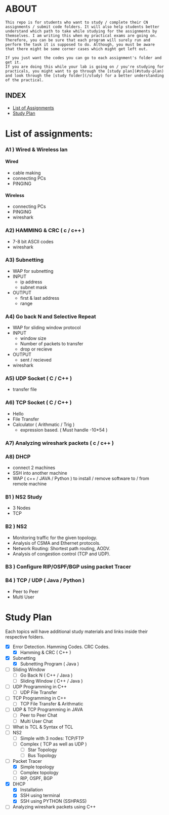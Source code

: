 # ABOUT
    This repo is for students who want to study / complete their CN assignments / submit code folders. It will also help students better understand which path to take while studying for the assignments by themselves. I am writing this when my practical exams are going on. Therefore, you can be sure that each program will surely run and perform the task it is supposed to do. Although, you must be aware that there might be some corner cases which might get left out.
    
    If you just want the codes you can go to each assignment's folder and get it.
    If you are doing this while your lab is going on / you're studying for practicals, you might want to go through the [study plan](#study-plan) and look through the [study folder](/study) for a better understanding of the practical.

## INDEX
- [List of Assignments](#list-of-assignments)
- [Study Plan](#study-plan)


# List of assignments:

### A1 ) Wired & Wireless lan
#### Wired
- cable making
- connecting PCs
- PINGING
#### Wireless
- connecting PCs
- PINGING
- wireshark
    
### A2) HAMMING & CRC ( c / c++ )
- 7-8 bit ASCII codes
- wireshark

### A3) Subnetting
- WAP for subnetting
- INPUT
    - ip address
    - subnet mask
- OUTPUT
    - first & last address
    - range

### A4) Go back N and Selective Repeat
- WAP for sliding window protocol
- INPUT
    - window size
    - Number of packets to transfer
    - drop or recieve
- OUTPUT
    - sent / recieved
- wireshark

### A5) UDP Socket ( C / C++ )
- transfer file

### A6) TCP Socket ( C / C++ )
- Hello
- File Transfer
- Calculator ( Arithmatic / Trig )
    - expression based. ( Must handle  -10*54 )

### A7) Analyzing wireshark packets ( c / c++ )

### A8) DHCP
- connect 2 machines
- SSH into another machine
- WAP ( c++ / JAVA / Python ) to install / remove software to / from remote machine

### B1 ) NS2 Study
- 3 Nodes
- TCP

### B2 ) NS2 
- Monitoring traffic for the given topology.
- Analysis of CSMA and Ethernet protocols.
- Network Routing: Shortest path routing, AODV.
- Analysis of congestion control (TCP and UDP).

### B3 ) Configure RIP/OSPF/BGP using packet Tracer

### B4 ) TCP / UDP ( Java / Python )
- Peer to Peer 
- Multi User

# Study Plan
Each topics will have additional study materials and links inside their respective folders.

- [x] Error Detection. Hamming Codes. CRC Codes.
    - [x] Hamming & CRC ( C++ )
- [x] Subnetting
    - [x] Subnetting Program ( Java )
- [ ] Sliding Window
    - [ ] Go Back N ( C++ / Java )
    - [ ] Sliding Window ( C++ / Java )
- [ ] UDP Programming in C++ 
    - [ ] UDP File Transfer
- [ ] TCP Programming in C++
    - [ ] TCP File Transfer & Arithmatic
- [ ] UDP & TCP Programming in JAVA
    - [ ] Peer to Peer Chat
    - [ ] Multi User Chat
- [ ] What is TCL & Syntax of TCL
- [ ] NS2
    - [ ] Simple with 3 nodes: TCP/FTP
    - [ ] Complex ( TCP as well as UDP )
        - [ ] Star Topology
        - [ ] Bus Topology
- [ ] Packet Tracer
    - [x] Simple topology
    - [ ] Complex topology
    - [ ] RIP, OSPF, BGP
- [x] DHCP
    - [x] Installation
    - [x] SSH using terminal
    - [x] SSH using PYTHON (SSHPASS)
- [ ] Analyzing wireshark packets using C++
